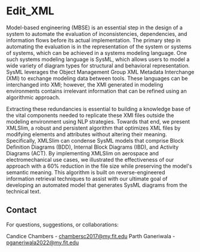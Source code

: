 # Edit_XML
Model-based engineering (MBSE) is an essential step in the design of a system to automate the evaluation of inconsistencies, dependencies, and information flows before its actual implementation. The primary step in automating the evaluation is in the representation of the system or systems of systems, which can be achieved in a systems modeling language. One such systems modeling language is SysML, which allows users to model a wide variety of diagram types for structural and behavioral representation. SysML leverages the Object Management Group XML Metadata Interchange (XMI) to exchange modeling data between tools. These languages can be interchanged into XMI; however, the XMI generated in modeling environments contains irrelevant information that can be refined using an algorithmic approach. 

Extracting these redundancies is essential to building a knowledge base of the vital components needed to replicate these XMI files outside the modeling environment using NLP strategies. Towards that end, we present XMLSlim, a robust and persistent algorithm that optimizes XML files by modifying elements and attributes without altering their meaning. Specifically, XMLSlim can condense SysML models that comprise Block Definition Diagrams (BDD), Internal Block Diagrams (IBD), and Activity Diagrams (ACT). By implementing XMLSlim on aerospace and electromechanical use cases, we illustrated the effectiveness of our approach with a 60\% reduction in the file size while preserving the model's semantic meaning. This algorithm is built on reverse-engineered information retrieval techniques to assist with our ultimate goal of developing an automated model that generates SysML diagrams from the technical text.

## Contact
For questions, suggestions, or collaborations:

Candice Chambers - chambersc2017@my.fit.edu
Parth Ganeriwala - pganeriwala2022@my.fit.edu
